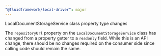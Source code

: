 ```yaml
---
"@fluidframework/local-driver": major
---
```


LocalDocumentStorageService class property type changes

The `repositoryUrl` property on the `LocalDocumentStorageService` class has changed from a property getter to a
`readonly` field. While this is an API change, there should be no changes required on the consumer side since calling
code should remain the same.
